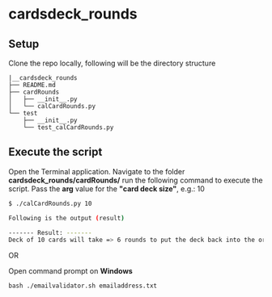 # cardsdeck_rounds

## Setup
Clone the repo locally, following will be the directory structure
```
|__cardsdeck_rounds
├── README.md
├── cardRounds
│   ├── __init__.py
│   └── calCardRounds.py
└── test
    ├── __init__.py
    └── test_calCardRounds.py
```

## Execute the script

Open the Terminal application. Navigate to the folder **cardsdeck_rounds/cardRounds/** run the following command to execute the script. Pass the **arg** value for the **"card deck size"**, e.g.: 10

```bash
$ ./calCardRounds.py 10

Following is the output (result)

------- Result: -------
Deck of 10 cards will take => 6 rounds to put the deck back into the original order

```
OR

Open command prompt on **Windows**

```
bash ./emailvalidator.sh emailaddress.txt
```
